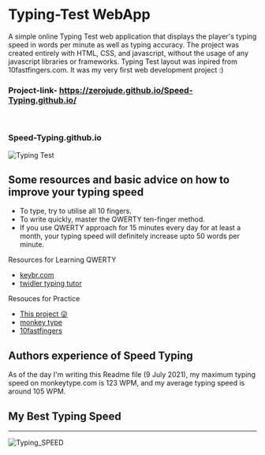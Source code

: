 # Typing-Test WebApp
                                                

 A simple online Typing Test web application that displays the player's typing speed in words per minute as well as typing accuracy. The project was created entirely with HTML, CSS, and javascript, without the usage of any javascript libraries or frameworks. Typing Test layout was inpired from 10fastfingers.com. It was my very first web development project :)  

 ### Project-link- https://zerojude.github.io/Speed-Typing.github.io/

</br>

 ### Speed-Typing.github.io 



![Typing Test](https://user-images.githubusercontent.com/86411337/125095941-4d636880-e0f2-11eb-83fc-afce415cc6ec.png)


## Some resources and basic advice on how to improve your typing speed

 -   To type, try to utilise all 10 fingers. 
 -   To write quickly, master the QWERTY ten-finger method. 
 -   If you use QWERTY approach for 15 minutes every day for at least a month, your typing speed will definitely increase upto 50 words per minute. 


 Resources for Learning QWERTY

   - [keybr.com](keybr.com)
   - [twidler typing tutor](http://twiddler.tekgear.com/tutor/twiddler.html)
    

 Resouces for Practice 

   - [This project 😜](https://zerojude.github.io/Speed-Typing.github.io/)   
   - [monkey type](https://monkeytype.com/) 
   - [10fastfingers](https://10fastfingers.com/typing-test/english)



  ## Authors experience of Speed Typing    

  As of the day I'm writing this Readme file (9 July 2021), my maximum typing speed on monkeytype.com is 123 WPM, and my average typing speed is around 105 WPM.
  
  ## My Best Typing Speed 
  ------------
  
 
  
  ![Typing_SPEED](https://user-images.githubusercontent.com/86411337/125561773-5d3c1b27-cfd5-4108-b806-bf6a53cfae3c.png)

  
  
  
  
  


